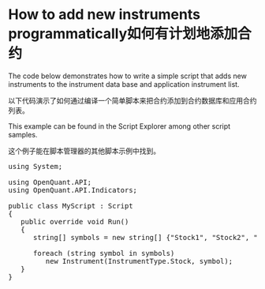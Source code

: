 # How to add new instruments programmatically如何有计划地添加合约

The code below demonstrates how to write a simple script that adds new instruments to the 
instrument data base and application instrument list.

以下代码演示了如何通过编译一个简单脚本来把合约添加到合约数据库和应用合约列表。

This example can be found in the Script Explorer among other script samples.  

这个例子能在脚本管理器的其他脚本示例中找到。
<pre>
using System;

using OpenQuant.API;
using OpenQuant.API.Indicators;

public class MyScript : Script
{
   public override void Run()
   {
      string[] symbols = new string[] {"Stock1", "Stock2", "Stock3"};
      
      foreach (string symbol in symbols)
         new Instrument(InstrumentType.Stock, symbol);
   }
}
</pre>